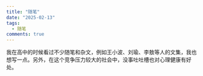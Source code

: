 ```yaml
---
title: "随笔"
date: "2025-02-13"
tags:
  - 随笔
comments: true
---
```


我在高中的时候看过不少随笔和杂文，例如王小波、刘瑜、李敖等人的文集，我也想写一点。另外，在这个竞争压力较大的社会中，没事吐吐槽也对心理健康有好处。
